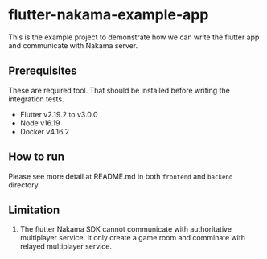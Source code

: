# flutter-nakama-example-app

This is the example project to demonstrate how we can write the flutter app and communicate with Nakama server.

## Prerequisites

These are required tool. That should be installed before writing the integration tests.

- Flutter v2.19.2 to v3.0.0
- Node v16.19
- Docker v4.16.2

## How to run

Please see more detail at README.md in both `frontend` and `backend` directory.

## Limitation

1. The flutter Nakama SDK cannot communicate with authoritative multiplayer service.
   It only create a game room and comminate with relayed multiplayer service.
